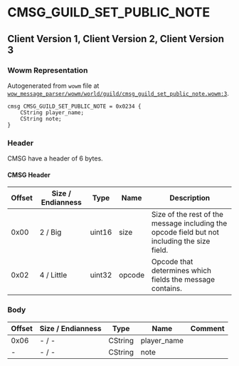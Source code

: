 # CMSG_GUILD_SET_PUBLIC_NOTE

## Client Version 1, Client Version 2, Client Version 3

### Wowm Representation

Autogenerated from `wowm` file at [`wow_message_parser/wowm/world/guild/cmsg_guild_set_public_note.wowm:3`](https://github.com/gtker/wow_messages/tree/main/wow_message_parser/wowm/world/guild/cmsg_guild_set_public_note.wowm#L3).
```rust,ignore
cmsg CMSG_GUILD_SET_PUBLIC_NOTE = 0x0234 {
    CString player_name;
    CString note;
}
```
### Header

CMSG have a header of 6 bytes.

#### CMSG Header

| Offset | Size / Endianness | Type   | Name   | Description |
| ------ | ----------------- | ------ | ------ | ----------- |
| 0x00   | 2 / Big           | uint16 | size   | Size of the rest of the message including the opcode field but not including the size field.|
| 0x02   | 4 / Little        | uint32 | opcode | Opcode that determines which fields the message contains.|

### Body

| Offset | Size / Endianness | Type | Name | Comment |
| ------ | ----------------- | ---- | ---- | ------- |
| 0x06 | - / - | CString | player_name |  |
| - | - / - | CString | note |  |

